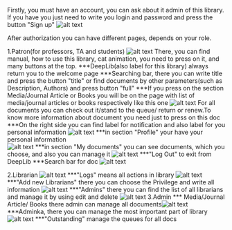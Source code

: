 Firstly, you must have an account, you can ask about it admin of this library. If you have
you just need to write you login and password and press the button "Sign up"
![alt text](documentation_screenshoots/Lofin.PNG "Description goes here")

After authorization you can have different pages, depends on your role.
 
 1.Patron(for professors, TA and students)
    ![alt text](documentation_screenshoots/Welcome.PNG "Description goes here")
    There, you can find manual, how to use this library, cat animation, you need to press on it, and many buttons at the top.
    ***DeepLib(also label for this library) always return you to the welcome page
    ***Searching bar, there you can write title and press the button "title" or find documents by other parameters(such as Description, Authors) and press button "full"
    ***If you press on the section Media/Journal Article or Books you will be on the page with list of media/journal articles or books respectively
    like this one     ![alt text](documentation_screenshoots/Media.PNG "Description goes here")
    For all documents you can check out it/stand to the queue/ return or renew.To know more information about document you need just to press on this doc
    ***On the right side you can find label for notification and also label for you personal information
    ![alt text](documentation_screenshoots/profile.PNG "Description goes here")
    ***in section "Profile" your have your personal information   
        ![alt text](documentation_screenshoots/inform.PNG "Description goes here")
    ***in section "My documents" you can see documents, which you choose, and also you can manage it 
        ![alt text](documentation_screenshoots/my_doc.PNG "Description goes here")
    ***"Log Out" to exit from DeepLib
    ***Search bar for doc
        ![alt text](documentation_screenshoots/search.PNG "Description goes here")

  2.Librarian
            ![alt text](documentation_screenshoots/libra.PNG "Description goes here")
            ***"Logs" means all actions in library
            ![alt text](documentation_screenshoots/history.PNG "Description goes here")
            ***"Add new Librarians"
            there you can choose the Privilege and write all information
            ![alt text](documentation_screenshoots/createlibr.PNG "Description goes here")
            ***"Admins" there you can find the list of all librarians and manage it by using edit and delete
            ![alt text](documentation_screenshoots/libr.PNG "Description goes here")
   3.Admin
        ***         Media/Journal Article/ Books there admin can manage all documents![alt text](documentation_screenshoots/ad_doc.PNG "Description goes here")
        ***Adminka, there you can manage the most important part of library
                    ![alt text](documentation_screenshoots/admin_man.PNG "Description goes here")
        ***"Outstanding" 
                manage the queues for all docs
        
